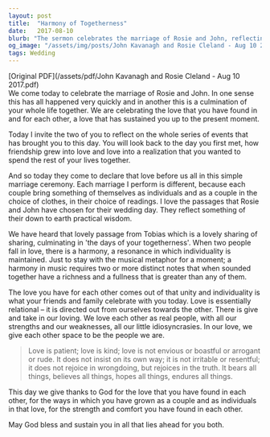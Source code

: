 ```yaml
---
layout: post
title:  "Harmony of Togetherness"
date:   2017-08-10
blurb: "The sermon celebrates the marriage of Rosie and John, reflecting on the journey that brought them together and the love they share. It emphasizes the individuality within unity and the relational nature of love, drawing from the wisdom of the passages chosen by the couple. The message is underscored by the reading from Corinthians about the patience, kindness, and enduring nature of love."
og_image: "/assets/img/posts/John Kavanagh and Rosie Cleland - Aug 10 2017.png"
tags: Wedding
---
```

[Original PDF](/assets/pdf/John Kavanagh and Rosie Cleland - Aug 10 2017.pdf)    
We come today to celebrate the marriage of Rosie and John. In one sense this has all happened very quickly and in another this is a culmination of your whole life together. We are celebrating the love that you have found in and for each other, a love that has sustained you up to the present moment.

Today I invite the two of you to reflect on the whole series of events that has brought you to this day. You will look back to the day you first met, how friendship grew into love and love into a realization that you wanted to spend the rest of your lives together.

And so today they come to declare that love before us all in this simple marriage ceremony. Each marriage I perform is different, because each couple bring something of themselves as individuals and as a couple in the choice of clothes, in their choice of readings. I love the passages that Rosie and John have chosen for their wedding day. They reflect something of their down to earth practical wisdom.

We have heard that lovely passage from Tobias which is a lovely sharing of sharing, culminating in 'the days of your togetherness'. When two people fall in love, there is a harmony, a resonance in which individuality is maintained. Just to stay with the musical metaphor for a moment; a harmony in music requires two or more distinct notes that when sounded together have a richness and a fullness that is greater than any of them.

The love you have for each other comes out of that unity and individuality is what your friends and family celebrate with you today. Love is essentially relational – it is directed out from ourselves towards the other. There is give and take in our loving. We love each other as real people, with all our strengths and our weaknesses, all our little idiosyncrasies. In our love, we give each other space to be the people we are.

> Love is patient; love is kind; love is not envious or boastful or arrogant or rude. It does not insist on its own way; it is not irritable or resentful; it does not rejoice in wrongdoing, but rejoices in the truth. It bears all things, believes all things, hopes all things, endures all things.

This day we give thanks to God for the love that you have found in each other, for the ways in which you have grown as a couple and as individuals in that love, for the strength and comfort you have found in each other.

May God bless and sustain you in all that lies ahead for you both.
